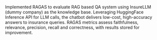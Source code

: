 Implemented RAGAS to evaluate RAG based QA system using InsureLLM (dummy company) as the knowledge base. Leveraging HuggingFace Inference API for LLM calls, the chatbot delivers low-cost, high-accuracy answers to insurance queries. RAGAS metrics assess faithfulness, relevance, precision, recall and correctness, with results stored for improvement.
